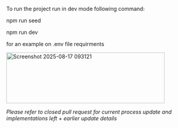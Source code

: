 To run the project run in dev mode following command:

npm run seed

npm run dev

for an example on .env file requirments 

<img width="418" height="134" alt="Screenshot 2025-08-17 093121" src="https://github.com/user-attachments/assets/b029aab8-9203-4b91-8ad5-2d42dba06016" />

*Please refer to closed pull request for current process update and implementations left + earlier update details*
